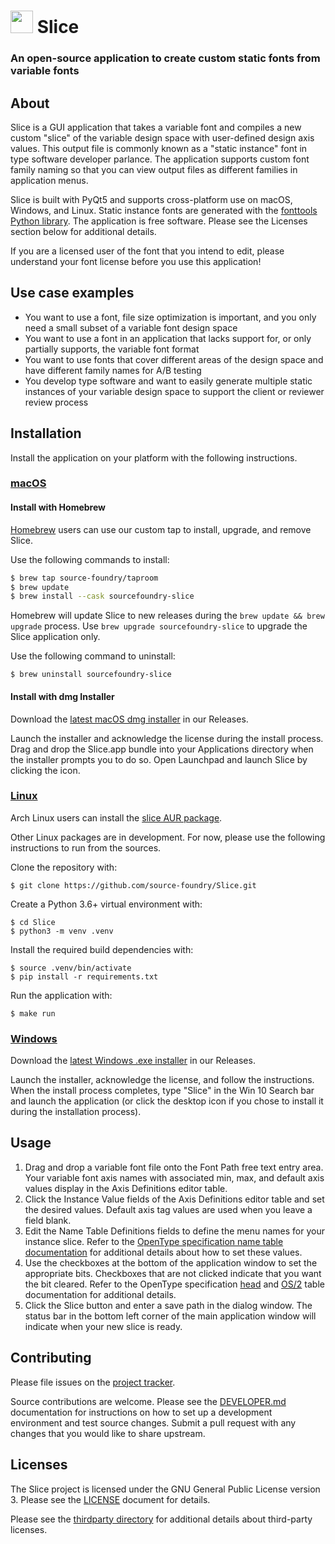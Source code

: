 # <img height="36" src="https://raw.githubusercontent.com/source-foundry/Slice/main/src/resources/img/slice-icon.svg"/>  Slice

### An open-source application to create custom static fonts from variable fonts

## About

Slice is a GUI application that takes a variable font and compiles a new custom "slice" of the variable design space with user-defined design axis values.  This output file is commonly known as a "static instance" font in type software developer parlance.  The application supports custom font family naming so that you can view output files as different families in application menus.

Slice is built with PyQt5 and supports cross-platform use on macOS, Windows, and Linux. Static instance fonts are generated with the [fonttools Python library](https://github.com/fonttools/fonttools).  The application is free software. Please see the Licenses section below for additional details.

If you are a licensed user of the font that you intend to edit, please understand your font license before you use this application!

## Use case examples

- You want to use a font, file size optimization is important, and you only need a small subset of a variable font design space
- You want to use a font in an application that lacks support for, or only partially supports, the variable font format
- You want to use fonts that cover different areas of the design space and have different family names for A/B testing
- You develop type software and want to easily generate multiple static instances of your variable design space to support the client or reviewer review process

## Installation

Install the application on your platform with the following instructions.

### [macOS]()

#### Install with Homebrew

[Homebrew](https://brew.sh/) users can use our custom tap to install, upgrade, and remove Slice.

Use the following commands to install:

```sh
$ brew tap source-foundry/taproom
$ brew update
$ brew install --cask sourcefoundry-slice
```

Homebrew will update Slice to new releases during the `brew update && brew upgrade` process.  Use `brew upgrade sourcefoundry-slice` to upgrade the Slice application only.

Use the following command to uninstall:

```
$ brew uninstall sourcefoundry-slice
```

#### Install with dmg Installer

Download the [latest macOS dmg installer](https://github.com/source-foundry/Slice/releases/latest) in our Releases.

Launch the installer and acknowledge the license during the install process. Drag and drop the Slice.app bundle into your Applications directory when the installer prompts you to do so.  Open Launchpad and launch Slice by clicking the icon.

### [Linux]()

Arch Linux users can install the [slice AUR package](https://aur.archlinux.org/packages/slice/).

Other Linux packages are in development.
For now, please use the following instructions to run from the sources.

Clone the repository with:

```
$ git clone https://github.com/source-foundry/Slice.git
```

Create a Python 3.6+ virtual environment with:

```
$ cd Slice
$ python3 -m venv .venv
```

Install the required build dependencies with:

```
$ source .venv/bin/activate
$ pip install -r requirements.txt
```

Run the application with:

```
$ make run
```

### [Windows]()

Download the [latest Windows .exe installer](https://github.com/source-foundry/Slice/releases/latest) in our Releases.

Launch the installer, acknowledge the license, and follow the instructions.  When the install process completes, type "Slice" in the Win 10 Search bar and launch the application (or click the desktop icon if you chose to install it during the installation process).

## Usage

1. Drag and drop a variable font file onto the Font Path free text entry area.  Your variable font axis names with associated min, max, and default axis values display in the Axis Definitions editor table.
2. Click the Instance Value fields of the Axis Definitions editor table and set the desired values.  Default axis tag values are used when you leave a field blank.
3. Edit the Name Table Definitions fields to define the menu names for your instance slice.  Refer to the [OpenType specification name table documentation](https://docs.microsoft.com/en-us/typography/opentype/spec/name) for additional details about how to set these values.
4. Use the checkboxes at the bottom of the application window to set the appropriate bits.  Checkboxes that are not clicked indicate that you want the bit cleared. Refer to the OpenType specification [head](https://docs.microsoft.com/en-us/typography/opentype/spec/head) and [OS/2](https://docs.microsoft.com/en-us/typography/opentype/spec/os2) table documentation for additional details.
5. Click the Slice button and enter a save path in the dialog window.  The status bar in the bottom left corner of the main application window will indicate when your new slice is ready.

## Contributing

Please file issues on the [project tracker](https://github.com/source-foundry/Slice/issues).  

Source contributions are welcome.  Please see the [DEVELOPER.md](DEVELOPER.md) documentation for instructions on how to set up a development environment and test source changes.  Submit a pull request with any changes that you would like to share upstream.

## Licenses

The Slice project is licensed under the GNU General Public License version 3. Please see the [LICENSE](LICENSE) document for details.

Please see the [thirdparty directory](https://github.com/source-foundry/Slice/tree/main/thirdparty) for additional details about third-party licenses.

